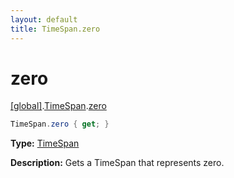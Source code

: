 ```yaml
---
layout: default
title: TimeSpan.zero
---
```


# zero

[\[global\]]({{site.baseurl}}/docs/).[TimeSpan]({{site.baseurl}}/docs/TimeSpan/).[zero]({{site.baseurl}}/docs/TimeSpan/zero/)

```cs
TimeSpan.zero { get; }
```

**Type:** [TimeSpan]({{site.baseurl}}/docs/TaffyScript/TimeSpan)

**Description:** Gets a TimeSpan that represents zero.
